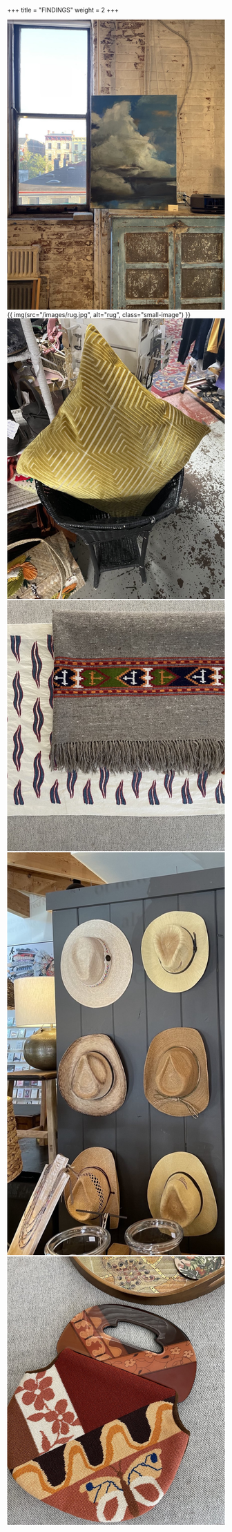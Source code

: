 +++
title = "FINDINGS"
weight = 2
+++

![clouds](clouds.jpg)
{{ img(src="/images/rug.jpg", alt="rug", class="small-image") }}
![goldenpillow](goldenpillow.jpg)
![timetraveller](timetraveller.jpg)
![cowboyhats](cowboyhats.jpg)
![butterflybag](butterflybag.jpg)